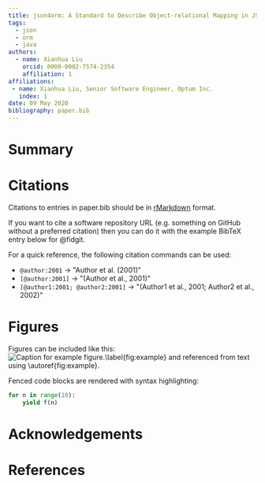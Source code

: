 ```yaml
---
title: json4orm: A Standard to Describe Object-relational Mapping in JSON and an Implementation in Java
tags:
  - json
  - orm
  - java
authors:
  - name: Xianhua Liu
    orcid: 0000-0002-7574-2354
    affiliation: 1
affiliations:
 - name: Xianhua Liu, Senior Software Engineer, Optum Inc.
   index: 1
date: 09 May 2020
bibliography: paper.bib
---
```


# Summary



# Citations

Citations to entries in paper.bib should be in
[rMarkdown](http://rmarkdown.rstudio.com/authoring_bibliographies_and_citations.html)
format.

If you want to cite a software repository URL (e.g. something on GitHub without a preferred
citation) then you can do it with the example BibTeX entry below for @fidgit.

For a quick reference, the following citation commands can be used:
- `@author:2001`  ->  "Author et al. (2001)"
- `[@author:2001]` -> "(Author et al., 2001)"
- `[@author1:2001; @author2:2001]` -> "(Author1 et al., 2001; Author2 et al., 2002)"

# Figures

Figures can be included like this:
![Caption for example figure.\label{fig:example}](figure.png)
and referenced from text using \autoref{fig:example}.

Fenced code blocks are rendered with syntax highlighting:
```python
for n in range(10):
    yield f(n)
```	

# Acknowledgements


# References
